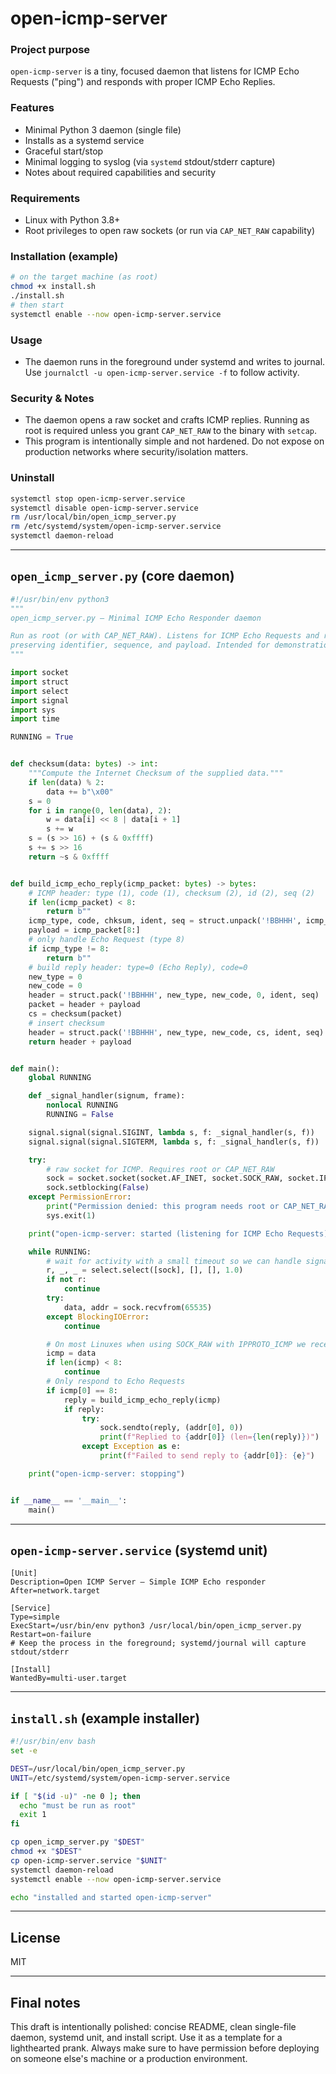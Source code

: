 # open-icmp-server

### Project purpose

`open-icmp-server` is a tiny, focused daemon that listens for ICMP Echo Requests ("ping") and responds with proper ICMP Echo Replies.

### Features

* Minimal Python 3 daemon (single file)
* Installs as a systemd service
* Graceful start/stop
* Minimal logging to syslog (via `systemd` stdout/stderr capture)
* Notes about required capabilities and security

### Requirements

* Linux with Python 3.8+
* Root privileges to open raw sockets (or run via `CAP_NET_RAW` capability)

### Installation (example)

```bash
# on the target machine (as root)
chmod +x install.sh
./install.sh
# then start
systemctl enable --now open-icmp-server.service
```

### Usage

* The daemon runs in the foreground under systemd and writes to journal. Use `journalctl -u open-icmp-server.service -f` to follow activity.

### Security & Notes

* The daemon opens a raw socket and crafts ICMP replies. Running as root is required unless you grant `CAP_NET_RAW` to the binary with `setcap`.
* This program is intentionally simple and not hardened. Do not expose on production networks where security/isolation matters.

### Uninstall

```bash
systemctl stop open-icmp-server.service
systemctl disable open-icmp-server.service
rm /usr/local/bin/open_icmp_server.py
rm /etc/systemd/system/open-icmp-server.service
systemctl daemon-reload
```

---

## `open_icmp_server.py` (core daemon)

```python
#!/usr/bin/env python3
"""
open_icmp_server.py — Minimal ICMP Echo Responder daemon

Run as root (or with CAP_NET_RAW). Listens for ICMP Echo Requests and replies with Echo Replies
preserving identifier, sequence, and payload. Intended for demonstration / harmless pranks only.
"""

import socket
import struct
import select
import signal
import sys
import time

RUNNING = True


def checksum(data: bytes) -> int:
    """Compute the Internet Checksum of the supplied data."""
    if len(data) % 2:
        data += b"\x00"
    s = 0
    for i in range(0, len(data), 2):
        w = data[i] << 8 | data[i + 1]
        s += w
    s = (s >> 16) + (s & 0xffff)
    s += s >> 16
    return ~s & 0xffff


def build_icmp_echo_reply(icmp_packet: bytes) -> bytes:
    # ICMP header: type (1), code (1), checksum (2), id (2), seq (2)
    if len(icmp_packet) < 8:
        return b""
    icmp_type, code, chksum, ident, seq = struct.unpack('!BBHHH', icmp_packet[:8])
    payload = icmp_packet[8:]
    # only handle Echo Request (type 8)
    if icmp_type != 8:
        return b""
    # build reply header: type=0 (Echo Reply), code=0
    new_type = 0
    new_code = 0
    header = struct.pack('!BBHHH', new_type, new_code, 0, ident, seq)
    packet = header + payload
    cs = checksum(packet)
    # insert checksum
    header = struct.pack('!BBHHH', new_type, new_code, cs, ident, seq)
    return header + payload


def main():
    global RUNNING

    def _signal_handler(signum, frame):
        nonlocal RUNNING
        RUNNING = False

    signal.signal(signal.SIGINT, lambda s, f: _signal_handler(s, f))
    signal.signal(signal.SIGTERM, lambda s, f: _signal_handler(s, f))

    try:
        # raw socket for ICMP. Requires root or CAP_NET_RAW
        sock = socket.socket(socket.AF_INET, socket.SOCK_RAW, socket.IPPROTO_ICMP)
        sock.setblocking(False)
    except PermissionError:
        print("Permission denied: this program needs root or CAP_NET_RAW.", file=sys.stderr)
        sys.exit(1)

    print("open-icmp-server: started (listening for ICMP Echo Requests)")

    while RUNNING:
        # wait for activity with a small timeout so we can handle signals
        r, _, _ = select.select([sock], [], [], 1.0)
        if not r:
            continue
        try:
            data, addr = sock.recvfrom(65535)
        except BlockingIOError:
            continue

        # On most Linuxes when using SOCK_RAW with IPPROTO_ICMP we receive the ICMP packet only
        icmp = data
        if len(icmp) < 8:
            continue
        # Only respond to Echo Requests
        if icmp[0] == 8:
            reply = build_icmp_echo_reply(icmp)
            if reply:
                try:
                    sock.sendto(reply, (addr[0], 0))
                    print(f"Replied to {addr[0]} (len={len(reply)})")
                except Exception as e:
                    print(f"Failed to send reply to {addr[0]}: {e}")

    print("open-icmp-server: stopping")


if __name__ == '__main__':
    main()
```

---

## `open-icmp-server.service` (systemd unit)

```
[Unit]
Description=Open ICMP Server — Simple ICMP Echo responder
After=network.target

[Service]
Type=simple
ExecStart=/usr/bin/env python3 /usr/local/bin/open_icmp_server.py
Restart=on-failure
# Keep the process in the foreground; systemd/journal will capture stdout/stderr

[Install]
WantedBy=multi-user.target
```

---

## `install.sh` (example installer)

```bash
#!/usr/bin/env bash
set -e

DEST=/usr/local/bin/open_icmp_server.py
UNIT=/etc/systemd/system/open-icmp-server.service

if [ "$(id -u)" -ne 0 ]; then
  echo "must be run as root"
  exit 1
fi

cp open_icmp_server.py "$DEST"
chmod +x "$DEST"
cp open-icmp-server.service "$UNIT"
systemctl daemon-reload
systemctl enable --now open-icmp-server.service

echo "installed and started open-icmp-server"
```

---

## License

MIT

---

## Final notes

This draft is intentionally polished: concise README, clean single-file daemon, systemd unit, and install script. Use it as a template for a lighthearted prank. Always make sure to have permission before deploying on someone else's machine or a production environment.
